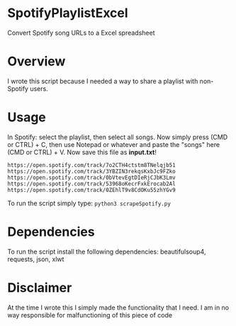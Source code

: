 SpotifyPlaylistExcel
===============
Convert Spotify song URLs to a Excel spreadsheet

# Overview
I wrote this script because I needed a way to share a playlist with non-Spotify users.

# Usage
In Spotify: select the playlist, then select all songs. Now simply press (CMD or CTRL) + C, then use Notepad or whatever and paste the "songs" here (CMD or CTRL) + V. Now save this file as **input.txt**!

```
https://open.spotify.com/track/7o2CTH4ctstm8TNelqjb51
https://open.spotify.com/track/3YBZIN3rekqsKxbJc9FZko
https://open.spotify.com/track/0bVtevEgtDIeRjCJbK3Lmv
https://open.spotify.com/track/53968oKecrFxkErocab2Al
https://open.spotify.com/track/0ZEhlT9v8CdOKu55zhYGv9
```

To run the script simply type: `python3 scrapeSpotify.py`

# Dependencies
To run the script install the following dependencies: beautifulsoup4, requests, json, xlwt

# Disclaimer
At the time I wrote this I simply made the functionality that I need. I am in no way responsible for malfunctioning of this piece of code
